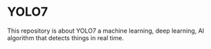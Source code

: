 # YOLO7
This repository is about YOLO7 a machine learning, deep learning, AI algorithm that detects things in real time.
